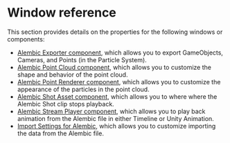 # Window reference

This section provides details on the properties for the following windows or components:

- [Alembic Exporter component](ref_Exporter.md), which allows you to export GameObjects, Cameras, and Points (in the Particle System).
- [Alembic Point Cloud component](ref_PointCloud.md), which allows you to customize the shape and behavior of the point cloud.
- [Alembic Point Renderer component](ref_PointRenderer.md), which allows you to customize the appearance of the particles in the point cloud.
- [Alembic Shot Asset component](ref_Shot.md), which allows you to where where the Alembic Shot clip stops playback.
- [Alembic Stream Player component](ref_StreamPlayer.md), which allows you to play back animation from the Alembic file in either Timeline or Unity Animation.
- [Import Settings for Alembic](ref_Importer.md), which allows you to customize importing the data from the Alembic file.
